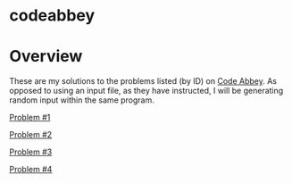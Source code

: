 # codeabbey

# Overview

These are my solutions to the problems listed (by ID) on [Code Abbey](http://www.codeabbey.com/index/task_list). As opposed to using an input file, as they have instructed, I will be generating random input within the same program.

[Problem #1](http://www.codeabbey.com/index/task_view/sum-of-two)

[Problem #2](http://www.codeabbey.com/index/task_view/sum-in-loop)

[Problem #3](http://www.codeabbey.com/index/task_view/sums-in-loop)

[Problem #4](http://www.codeabbey.com/index/task_view/min-of-two)
